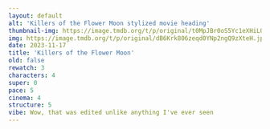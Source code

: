 ```yaml
---
layout: default
alt: 'Killers of the Flower Moon stylized movie heading'
thumbnail-img: https://image.tmdb.org/t/p/original/t0MpJBr0oS5Yc1eXHiL05T5UDIT.png
img: https://image.tmdb.org/t/p/original/dB6Krk806zeqd0YNp2ngQ9zXteH.jpg
date: 2023-11-17
title: 'Killers of the Flower Moon'
old: false
rewatch: 3
characters: 4
super: 0
pace: 5
cinema: 4
structure: 5
vibe: Wow, that was edited unlike anything I've ever seen
---
```

